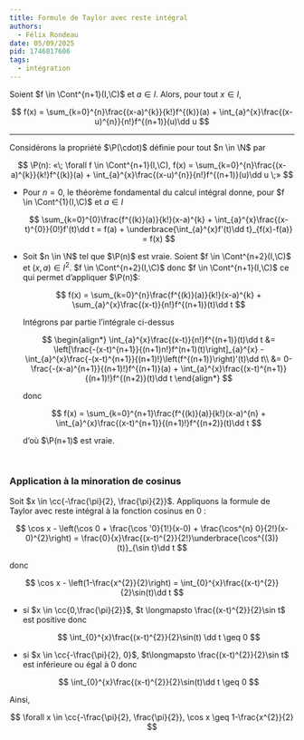 ```yaml
---
title: Formule de Taylor avec reste intégral
authors:
  - Félix Rondeau
date: 05/09/2025
pid: 1746817606
tags:
  - intégration
---
```


Soient $f \in \Cont^{n+1}(I,\C)$ et $a \in I$. Alors, pour tout $x \in I$,

$$
    f(x) = \sum_{k=0}^{n}\frac{(x-a)^{k}}{k!}f^{(k)}(a) + \int_{a}^{x}\frac{(x-u)^{n}}{n!}f^{(n+1)}(u)\dd u
$$

---

Considérons la propriété $\P(\cdot)$ définie pour tout $n \in \N$ par

$$
    \P(n): «\; \forall f \in \Cont^{n+1}(I,\C), f(x) = \sum_{k=0}^{n}\frac{(x-a)^{k}}{k!}f^{(k)}(a) + \int_{a}^{x}\frac{(x-u)^{n}}{n!}f^{(n+1)}(u)\dd u \;»
$$

- Pour $n=0$, le théorème fondamental du calcul intégral donne, pour $f \in \Cont^{1}(I,\C)$ et $a \in I$

  $$
      \sum_{k=0}^{0}\frac{f^{(k)}(a)}{k!}(x-a)^{k} + \int_{a}^{x}\frac{(x-t)^{0}}{0!}f'(t)\dd t = f(a) + \underbrace{\int_{a}^{x}f'(t)\dd t}_{f(x)-f(a)} = f(x)
  $$

- Soit $n \in \N$ tel que $\P(n)$ est vraie. Soient $f \in \Cont^{n+2}(I,\C)$ et $(x,a) \in I^{2}$. $f \in \Cont^{n+2}(I,\C)$ donc $f \in \Cont^{n+1}(I,\C)$ ce qui permet d’appliquer $\P(n)$:

  $$
      f(x) = \sum_{k=0}^{n}\frac{f^{(k)}(a)}{k!}(x-a)^{k} + \sum_{a}^{x}\frac{(x-t)}{n!}f^{(n+1)}(t)\dd t
  $$

  Intégrons par partie l’intégrale ci-dessus

  $$
  \begin{align*}
      \int_{a}^{x}\frac{(x-t)}{n!}f^{(n+1)}(t)\dd t &= \left[\frac{-(x-t)^{n+1}}{(n+1)n!}f^(n+1)(t)\right]_{a}^{x} - \int_{a}^{x}\frac{-(x-t)^{n+1}}{(n+1)!}\left(f^{(n+1)}\right)'(t)\dd t\\
  &= 0-\frac{-(x-a)^{n+1}}{(n+1)!}f^{(n+1)}(a) + \int_{a}^{x}\frac{(x-t)^{n+1}}{(n+1)!}f^{(n+2)}(t)\dd t
  \end{align*}
  $$

  donc

  $$
      f(x) = \sum_{k=0}^{n+1}\frac{f^{(k)}(a)}{k!}(x-a)^{n} + \int_{a}^{x}\frac{(x-t)^{n+1}}{(n+1)!}f^{(n+2)}(t)\dd t
  $$

  d’où $\P(n+1)$ est vraie.

<br/>

### Application à la minoration de cosinus

Soit $x \in \cc{-\frac{\pi}{2}, \frac{\pi}{2}}$. Appliquons la formule de Taylor avec reste intégral à la fonction cosinus en 0 :

$$
    \cos x - \left(\cos 0 + \frac{\cos '0}{1!}(x-0) + \frac{\cos^{n} 0}{2!}(x-0)^{2}\right) = \frac{0}{x}\frac{(x-t)^{2}}{2!}\underbrace{\cos^{(3)}(t)}_{\sin t}\dd t
$$

donc

$$
    \cos x - \left(1-\frac{x^{2}}{2}\right) = \int_{0}^{x}\frac{(x-t)^{2}}{2}\sin(t)\dd t
$$

- si $x \in \cc{0,\frac{\pi}{2}}$, $t \longmapsto \frac{(x-t)^{2}}{2}\sin t$ est positive donc

  $$
      \int_{0}^{x}\frac{(x-t)^{2}}{2}\sin(t) \dd t \geq 0
  $$

- si $x \in \cc{-\frac{\pi}{2}, 0}$, $t\longmapsto \frac{(x-t)^{2}}{2}\sin t$ est inférieure ou égal à 0 donc

  $$
      \int_{0}^{x}\frac{(x-t)^{2}}{2}\sin(t)\dd t \geq 0
  $$

Ainsi,

$$
    \forall x \in \cc{-\frac{\pi}{2}, \frac{\pi}{2}}, \cos x \geq  1-\frac{x^{2}}{2}
$$

